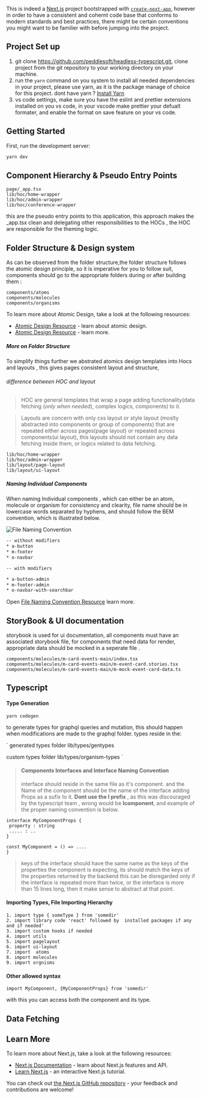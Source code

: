 This is indeed a [Next.js](https://nextjs.org/) project bootstrapped with [`create-next-app`](https://github.com/vercel/next.js/tree/canary/packages/create-next-app), however in order to have a consistent and cohernt code base that conforms to modern standards and best practices, there might be certain conventions you might want to be familier with before jumping into the project. 


## Project Set up

 1.  git clone https://github.com/peddlesoft/headless-typescript.git, clone project from the git repository to your working directory on your machine.
 2.  run the `yarn` command on you system to install all needed dependencies in your project, please use yarn, as it is the package manage of choice for this project. dont have yarn ? [Install Yarn](https://classic.yarnpkg.com/lang/en/docs/install/#windows-stable)
 3. vs code settings, make sure you have the eslint and prettier extensions installed on you vs code, in your vscode make prettier your defualt formater, and enable the format on save feature on your vs code. 
## Getting Started

First, run the development server:

```bash
yarn dev
```

## Component Hierarchy &  Pseudo Entry Points 

```
page/_app.tsx
lib/hoc/home-wrapper
lib/hoc/admin-wrapper
lib/hoc/conference-wrapper
```

this are the pseudo entry points to this application, this approach makes the _app.tsx clean and delegating other responsibilities to the HOCs , the HOC are responsible for the theming logic.   

## Folder Structure & Design system

As can be observed from the folder structure,the folder structure follows the atomic design principle, so it is imperative for you to follow suit, components should go to the appropriate folders during or after building them :

```
components/atoms
components/molecules
components/organisms
```

To learn more about Atomic Design, take a look at the following resources:

- [Atomic Design Resource](https://bradfrost.com/blog/post/atomic-web-design/) - learn about atomic design.
- [Atomic Design Resource](https://uxdesign.cc/atomic-design-how-to-design-systems-of-components-ab41f24f260e) - learn more.

##### More on Folder Structure

To simplify things further we abstrated atomics design  templates into Hocs and layouts , this gives pages consistent layout and structure, 

###### difference between HOC and layout

> HOC are general templates that wrap a page adding  functionality(data fetching (*only when needed*), complex logics, components) to it. 

> Layouts are concern with only css layout or style layout (moslty abstracted into components or group of components) that are repeated either across pages(page layout) or repeated across components(ui layout), this layouts should not contain any data fetching inside them, or logics related to data fetching. 


```
lib/hoc/home-wrapper
lib/hoc/admin-wrapper
lib/layout/page-layout
lib/layout/ui-layout
```
##### Naming Individual Components
    
When naming Individual components , which can either be an atom, molecule or organism for consistency and clearity, file name should be in lowercase words separated by hyphens, and should follow the BEM convention, which is illustrated below.

![File Naming Convention](https://miro.medium.com/max/1400/0*ijUbJg2nzgbXucgw.png)


```bash
-- without modifiers
* a-button
* m-footer
* o-navbar

-- with modifiers

* a-button-admin
* m-footer-admin
* o-navbar-with-searchbar

```

Open [File Naming Convention Resource](https://medium.com/@masacarvalho/atomic-design-system-with-abem-naming-convention-part-1-983d7d6ec3d7) learn more.



## StoryBook & UI documentation

storybook is used for ui documentation, all components must have an associated storybook file, for components that need data for render, appropriate data should be mocked in a seperate file .

```
components/molecules/m-card-events-main/index.tsx
components/molecules/m-card-events-main/m-event-card.stories.tsx
components/molecules/m-card-events-main/m-mock-event-card-data.ts
```


## Typescript

#### Type Generation

 ``
 yarn codegen 
 ``

 to generate types for graphql queries and mutation, this should happen when modifications are made to the graphql folder. types reside in the:

 `
 generated types folder
 lib/types/gentypes

 custom types folder
 lib/types/organism-types
 `
 > #### Components Interfaces and Interface Naming Convention
 >  interface should reside in the same file as it's  component. and the Name of the component should be the name of the interface adding Props as a sufix to  it. **Dont use the I prefix** , as this was discouraged by the typescript team , wrong would be __Icomponent__, and example of the proper naming convention is below.

 ``` 
 interface MyComponentProps {
  property : string
  ..... : ..
 }

 const MyComponent = () => ....
 }
 ```
 > keys of the interface should have the same name as the keys of the properties the component is expecting,  its should match the keys of the properties returned by the backend
 > this can be disregarded only if the interface is repeated more than twice, or the interface is more than 15 lines long, then it make sense to abstract at that point.
 
 #### Importing Types,  File Importing Hierarchy

 ```
 1. import type { someType } from 'somedir'
 2. import library code 'react' followed by  installed packages if any and if needed'
 3. import custom hooks if needed
 4. import utils 
 5. import pagelayout
 6. import ui-layout
 7. import  atoms
 8. import molecules
 9. import orgnisms
 ```

#### Other allowed syntax

```
import MyComponent, {MyComponentProps} from 'somedir'
```
with this you can access both the component and its type.

## Data Fetching

## Learn More

To learn more about Next.js, take a look at the following resources:

- [Next.js Documentation](https://nextjs.org/docs) - learn about Next.js features and API.
- [Learn Next.js](https://nextjs.org/learn) - an interactive Next.js tutorial.

You can check out [the Next.js GitHub repository](https://github.com/vercel/next.js/) - your feedback and contributions are welcome!

